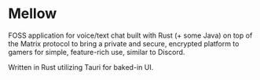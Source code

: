 # Mellow
FOSS application for voice/text chat built with Rust (+ some Java) on top of the Matrix protocol to bring a private and secure, encrypted platform to gamers for simple, feature-rich use, similar to Discord.

Written in Rust utilizing Tauri for baked-in UI.
